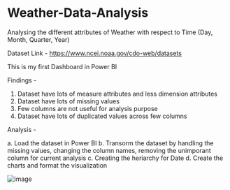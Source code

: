 # Weather-Data-Analysis
Analysing the different attributes of Weather with respect to Time (Day, Month, Quarter, Year)

Dataset Link - https://www.ncei.noaa.gov/cdo-web/datasets

This is my first Dashboard in Power BI

Findings -

1. Dataset have lots of measure attributes and less dimension attributes
2. Dataset have lots of missing values
3. Few columns are not useful for analysis purpose
4. Dataset have lots of duplicated values across few columns

Analysis -

a. Load the dataset in Power BI
b. Transorm the dataset by handling the missing values, changing the column names, removing the unimporant column for current analysis 
c. Creating the heriarchy for Date 
d. Create the charts and format the visualization

![image](https://github.com/sapnakhandelwal/Weather-Data-Analysis/assets/147053399/3bea4824-4d0e-4a4e-b878-bf167e534045)

